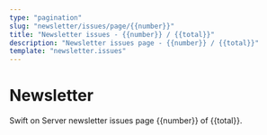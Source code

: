 ```yaml
---
type: "pagination"
slug: "newsletter/issues/page/{{number}}"
title: "Newsletter issues - {{number}} / {{total}}"
description: "Newsletter issues page - {{number}} / {{total}}"
template: "newsletter.issues"
---
```


# Newsletter

Swift on Server newsletter issues page {{number}} of {{total}}.
